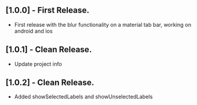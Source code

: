 ## [1.0.0] - First Release.

* First release with the blur functionality on a material tab bar, working on android and ios

## [1.0.1] - Clean Release.

* Update project info

## [1.0.2] - Clean Release.

* Added showSelectedLabels and showUnselectedLabels

